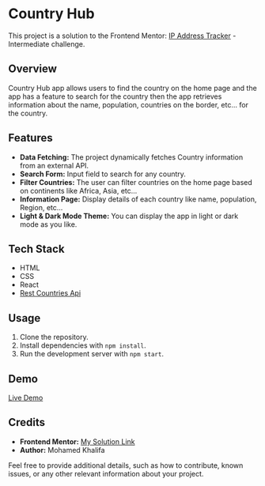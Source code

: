 # Country Hub

This project is a solution to the Frontend Mentor: [IP Address Tracker](https://www.frontendmentor.io/challenges/rest-countries-api-with-color-theme-switcher-5cacc469fec04111f7b848ca) - Intermediate challenge.

## Overview

Country Hub app allows users to find the country on the home page and the app has a feature to search for the country then the app retrieves information about the name, population, countries on the border, etc... for the country.

## Features

- **Data Fetching:** The project dynamically fetches Country information from an external API.
- **Search Form:** Input field to search for any country.
- **Filter Countries:** The user can filter countries on the home page based on continents like Africa, Asia, etc...
- **Information Page:** Display details of each country like name, population, Region, etc...
- **Light & Dark Mode Theme:** You can display the app in light or dark mode as you like.


## Tech Stack

- HTML
- CSS
- React
- [Rest Countries Api](https://restcountries.com/)

## Usage

1. Clone the repository.
2. Install dependencies with `npm install`.
3. Run the development server with `npm start`.

## Demo

[Live Demo](https://country-hub-m11.vercel.app/)

## Credits

- **Frontend Mentor:** [My Solution Link](https://www.frontendmentor.io/solutions/rest-countries-api-with-color-theme-switcher-JKpYXFij35)
- **Author:** Mohamed Khalifa

Feel free to provide additional details, such as how to contribute, known issues, or any other relevant information about your project.
